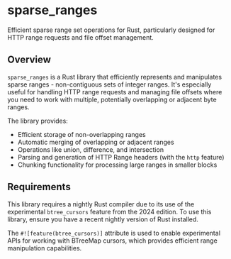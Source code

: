 # sparse_ranges

Efficient sparse range set operations for Rust, particularly designed for HTTP range requests and file offset management.

## Overview

`sparse_ranges` is a Rust library that efficiently represents and manipulates sparse ranges - non-contiguous sets of integer ranges. It's especially useful for handling HTTP range requests and managing file offsets where you need to work with multiple, potentially overlapping or adjacent byte ranges.

The library provides:
- Efficient storage of non-overlapping ranges
- Automatic merging of overlapping or adjacent ranges
- Operations like union, difference, and intersection
- Parsing and generation of HTTP Range headers (with the `http` feature)
- Chunking functionality for processing large ranges in smaller blocks

## Requirements

This library requires a nightly Rust compiler due to its use of the experimental `btree_cursors` feature from the 2024 edition. To use this library, ensure you have a recent nightly version of Rust installed.

The `#![feature(btree_cursors)]` attribute is used to enable experimental APIs for working with BTreeMap cursors, which provides efficient range manipulation capabilities.